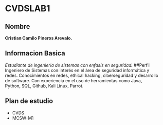 # CVDSLAB1
## Nombre
**Cristian Camilo Pineros Arevalo.**
## Informacion Basica
_Estudiante de ingenieria de sistemas con enfasis en seguridad._
##Perfil
Ingeniero de Sistemas con interés en el área de seguridad informática y redes. Conocimientos en redes, ethical hacking,
ciberseguridad y desarrollo de software. Con experiencia en el uso de herramientas como Java, Python, SQL, Github,
Kali Linux, Parrot.
## Plan de estudio
- CVDS
- MCSW-M1
